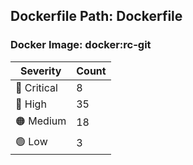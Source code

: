 ## Dockerfile Path: Dockerfile

### Docker Image: docker:rc-git
| Severity | Count |
|----------|-------|
| 🛑 Critical | 8 |
| 🔴 High | 35 |
| 🟠 Medium | 18 |
| 🟢 Low | 3 |